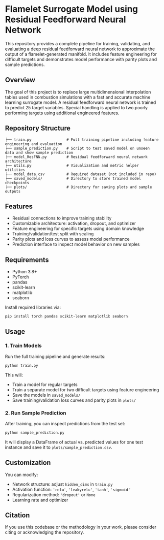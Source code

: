 # Flamelet Surrogate Model using Residual Feedforward Neural Network

This repository provides a complete pipeline for training, validating, and evaluating a deep residual feedforward neural network to approximate the output of a flamelet-generated manifold. It includes feature engineering for difficult targets and demonstrates model performance with parity plots and sample predictions.

## Overview

The goal of this project is to replace large multidimensional interpolation tables used in combustion simulations with a fast and accurate machine learning surrogate model. A residual feedforward neural network is trained to predict 25 target variables. Special handling is applied to two poorly performing targets using additional engineered features.

## Repository Structure

```
├── train.py                # Full training pipeline including feature engineering and evaluation
├── sample_prediction.py    # Script to test saved model on unseen data and show sample prediction
├── model_ResFNN.py         # Residual feedforward neural network architecture
├── utils.py                # Visualization and metric helper utilities
├── model_data.csv          # Required dataset (not included in repo)
├── saved_models/           # Directory to store trained model checkpoints
├── plots/                  # Directory for saving plots and sample outputs
```

## Features

- Residual connections to improve training stability
- Customizable architecture: activation, dropout, and optimizer
- Feature engineering for specific targets using domain knowledge
- Training/validation/test split with scaling
- Parity plots and loss curves to assess model performance
- Prediction interface to inspect model behavior on new samples

## Requirements

- Python 3.8+
- PyTorch
- pandas
- scikit-learn
- matplotlib
- seaborn

Install required libraries via:

```bash
pip install torch pandas scikit-learn matplotlib seaborn
```

## Usage

### 1. Train Models

Run the full training pipeline and generate results:

```bash
python train.py
```

This will:
- Train a model for regular targets
- Train a separate model for two difficult targets using feature engineering
- Save the models in `saved_models/`
- Save training/validation loss curves and parity plots in `plots/`

### 2. Run Sample Prediction

After training, you can inspect predictions from the test set:

```bash
python sample_prediction.py
```

It will display a DataFrame of actual vs. predicted values for one test instance and save it to `plots/sample_prediction.csv`.

## Customization

You can modify:
- Network structure: adjust `hidden_dims` in `train.py`
- Activation function: `'relu'`, `'leakyrelu'`, `'tanh'`, `'sigmoid'`
- Regularization method: `'dropout'` or `None`
- Learning rate and optimizer

## Citation

If you use this codebase or the methodology in your work, please consider citing or acknowledging the repository.
